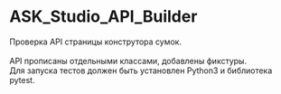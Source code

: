 # ASK_Studio_API_Builder

Проверка API страницы конструтора сумок. <br>
<br>
API прописаны отдельными классами, добавлены фикстуры. 
<br>
Для запуска тестов должен быть установлен Python3 и библиотека pytest.
